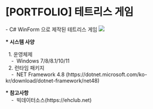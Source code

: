 <h1>[PORTFOLIO] 테트리스 게임 </h1>
    - C# WinForm 으로 제작된 테트리스 게임
    <img src=https://github.com/ChaShane/TetrisGame/assets/96649804/855beaee-7be7-4969-8397-103036fc86f3>
    <p>
    <b>* 시스템 사양</b>
    <p>&nbsp;&nbsp;1. 운영체제 
    <br>&nbsp;&nbsp;&nbsp;&nbsp;-&nbsp;&nbsp;Windows 7/8/8.1/10/11
    <br>&nbsp;&nbsp;2. 런타임 패키지 
    <br>&nbsp;&nbsp;&nbsp;&nbsp;-&nbsp;&nbsp;NET Framework 4.8 (https://dotnet.microsoft.com/ko-kr/download/dotnet-framework/net48)
    <p>
    <b>* 참고사항</b>
    <br>&nbsp;&nbsp;&nbsp;&nbsp;-&nbsp;&nbsp;빅데이터소스(https://ehclub.net)
    

